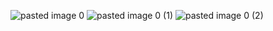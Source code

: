 ![pasted image 0](https://github.com/testpilot0/gen-ai-llm-physics/assets/43688445/3e67ea5f-df01-46dc-bdbd-82723b4a4225)
![pasted image 0 (1)](https://github.com/testpilot0/gen-ai-llm-physics/assets/43688445/1cf1626d-820a-4167-92d2-4413aed360c8)
![pasted image 0 (2)](https://github.com/testpilot0/gen-ai-llm-physics/assets/43688445/10550f7f-fd61-4cd6-adf2-69f4db642805)
